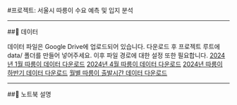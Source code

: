 #프로젝트: 서울시 따릉이 수요 예측 및 입지 분석

---

##📂 데이터

데이터 파일은 Google Drive에 업로드되어 있습니다. 다운로드 후 프로젝트 루트에 data/ 폴더를 만들어 넣어주세요. 이후 파일 경로에 대한 설정 또한 필요합니다.
[2024년 1월 따릉이 데이터 다운로드](https://drive.google.com/uc?export=download&id=1WltLqTxbn-VHw8ki3tn-yQn1B-mpHn2R)
[2024년 4월 따릉이 데이터 다운로드](https://drive.google.com/uc?export=download&id=1bPJAzrorcrNFqMMahGvEAvIJAbzgO_u5)
[2024년 따릉이 하반기 데이터 다운로드](https://drive.google.com/uc?export=download&id=1Jx9UudV0TC2Syg1Aiy4g1LXuGfR1MHb-)
[월별 따릉이 출발시간 데이터 다운로드](https://drive.google.com/uc?export=download&id=1z40qfTiLXQfwP9fivgo8IXqGvZMWZKw_)

---
##📝 노트북 설명
